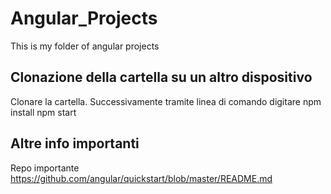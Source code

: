 # Angular_Projects
This is my folder of angular projects

## Clonazione della cartella su un altro dispositivo
Clonare la cartella.
Successivamente tramite linea di comando digitare
npm install
npm start

## Altre info importanti
Repo importante https://github.com/angular/quickstart/blob/master/README.md

